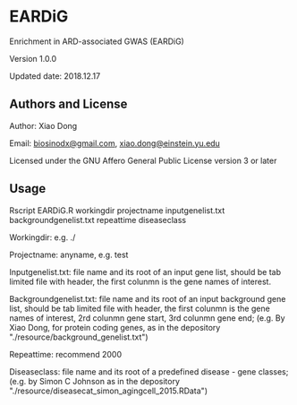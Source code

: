 # EARDiG
Enrichment in ARD-associated GWAS (EARDiG)

Version 1.0.0

Updated date: 2018.12.17

## Authors and License
Author: Xiao Dong

Email: biosinodx@gmail.com, xiao.dong@einstein.yu.edu

Licensed under the GNU Affero General Public License version 3 or later

## Usage
Rscript EARDiG.R workingdir projectname inputgenelist.txt backgroundgenelist.txt repeattime diseaseclass

Workingdir: e.g. ./

Projectname: anyname, e.g. test

Inputgenelist.txt: file name and its root of an input gene list, should be tab limited file with header, the first colunmn is the gene names of interest.

Backgroundgenelist.txt: file name and its root of an input background gene list, should be tab limited file with header, the first colunmn is the gene names of interest, 2rd colunmn gene start, 3rd colunmn gene end; (e.g. By Xiao Dong, for protein coding genes, as in the depository "./resource/background_genelist.txt")

Repeattime: recommend 2000

Diseaseclass: file name and its root of a predefined disease - gene classes; (e.g. by Simon C Johnson as in the depository "./resource/diseasecat_simon_agingcell_2015.RData")

